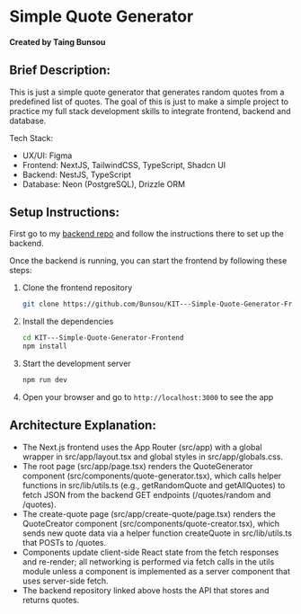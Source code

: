 # Simple Quote Generator

#### Created by Taing Bunsou

## Brief Description:

This is just a simple quote generator that generates random quotes from a predefined list of quotes. The goal of this is just to make a simple project to practice my full stack development skills to integrate frontend, backend and database.

Tech Stack:

- UX/UI: Figma
- Frontend: NextJS, TailwindCSS, TypeScript, Shadcn UI
- Backend: NestJS, TypeScript
- Database: Neon (PostgreSQL), Drizzle ORM

## Setup Instructions:

First go to my [backend repo](https://github.com/Bunsou/KIT---Simple-Quote-Generator-Backend.git) and follow the instructions there to set up the backend.

Once the backend is running, you can start the frontend by following these steps:

1. Clone the frontend repository
   ```bash
   git clone https://github.com/Bunsou/KIT---Simple-Quote-Generator-Frontend.git
   ```
2. Install the dependencies
   ```bash
   cd KIT---Simple-Quote-Generator-Frontend
   npm install
   ```
3. Start the development server
   ```bash
   npm run dev
   ```
4. Open your browser and go to `http://localhost:3000` to see the app

## Architecture Explanation:

- The Next.js frontend uses the App Router (src/app) with a global wrapper in src/app/layout.tsx and global styles in src/app/globals.css.
- The root page (src/app/page.tsx) renders the QuoteGenerator component (src/components/quote-generator.tsx), which calls helper functions in src/lib/utils.ts (e.g., getRandomQuote and getAllQuotes) to fetch JSON from the backend GET endpoints (/quotes/random and /quotes).
- The create-quote page (src/app/create-quote/page.tsx) renders the QuoteCreator component (src/components/quote-creator.tsx), which sends new quote data via a helper function createQuote in src/lib/utils.ts that POSTs to /quotes.
- Components update client-side React state from the fetch responses and re-render; all networking is performed via fetch calls in the utils module unless a component is implemented as a server component that uses server-side fetch.
- The backend repository linked above hosts the API that stores and returns quotes.
